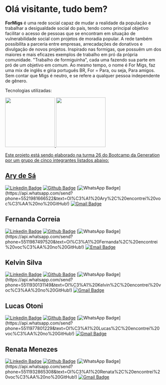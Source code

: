 # Olá visitante, tudo bem?

**ForMigs**  é uma rede social capaz de mudar a realidade da população e trabalhar a desigualdade social do país, tendo como principal objetivo facilitar o acesso de pessoas que se encontram em situação de vulnerabilidade social com projetos de moradia popular. A rede também possibilita a parceria entre empresas, arrecadações de donativos e divulgação de novos projetos.
Inspirado nas formigas, que possuêm um dos maiores e mais eficazes exemplos de trabalho em pró da própria comunidade. "Trabalho de formiguinha", cada uma fazendo sua parte em pró de um objetivo em comum. 
Ao mesmo tempo, o nome é For Migs, faz uma mix de inglês e gíria português BR, For = Para, ou seja, Para amigos. Sem contar que Migs é neutro, e se refere a qualquer pessoa independente de gênero.

Tecnologias utilizadas:
<div>
  <a href="https://github.com/ProjetoForMigs">
  <img height="160em" src="https://github-readme-stats.vercel.app/api?username=ProjetoForMigs&show_icons=true&theme=dracula&include_all_commits=true&count_private=true"/>
  <img height="160em" src="https://github-readme-stats.vercel.app/api/top-langs/?username=ProjetoForMigs&layout=compact&langs_count=7&theme=dracula"/>
</div>

Este projeto está sendo elaborado na turma 26 do Bootcamp da Generation por um grupo de cinco integrantes listados abaixo:
## Ary de Sá
[![Linkedin Badge](https://img.shields.io/badge/-Linkedin-blue?style=flat-square&labelColor=blue&logo=Linkedin&logoColor=white&link=https://www.linkedin.com/in/iam4ry/)](https://www.linkedin.com/in/iam4ry/) 
[![Github Badge](https://img.shields.io/badge/-Github-black?style=flat-square&labelColor=black&logo=Github&logoColor=white&link=https://github.com/arydsr)](https://github.com/arydsr)
[![WhatsApp Badge](https://img.shields.io/badge/-WhatsApp-green?style=flat-square&labelColor=green&logo=whatsapp&logoColor=white&link=https://api.whatsapp.com/send?phone=5521981666522&text=Ol%C3%A1%20Ary%2C%20encontrei%20voc%C3%AA%20no%20GitHub!)](https://api.whatsapp.com/send?phone=5521981666522&text=Ol%C3%A1%20Ary%2C%20encontrei%20voc%C3%AA%20no%20GitHub!)
[![Gmail Badge](https://img.shields.io/badge/-Gmail-c14438?style=flat-square&logo=Gmail&logoColor=white&link=mailto:souoary@gmail.com)](mailto:souoary@gmail.com)

## Fernanda Correia
[![Linkedin Badge](https://img.shields.io/badge/-Linkedin-blue?style=flat-square&labelColor=blue&logo=Linkedin&logoColor=white&link=http://linkedin.com/in/fernanda-correia-a7b964172)](http://linkedin.com/in/fernanda-correia-a7b964172) 
[![Github Badge](https://img.shields.io/badge/-Github-black?style=flat-square&labelColor=black&logo=Github&logoColor=white&link=https://github.com/Fe-r-nanda)](https://github.com/Fe-r-nanda)
[![WhatsApp Badge](https://img.shields.io/badge/-WhatsApp-green?style=flat-square&labelColor=green&logo=whatsapp&logoColor=white&link=https://api.whatsapp.com/send?phone=5511987497520&text=Ol%C3%A1%20Fernanda%2C%20encontrei%20voc%C3%AA%20no%20GitHub!)](https://api.whatsapp.com/send?phone=5511987497520&text=Ol%C3%A1%20Fernanda%2C%20encontrei%20voc%C3%AA%20no%20GitHub!)
[![Email Badge](https://img.shields.io/badge/-Email-c14438?style=flat-square&logo=Gmail&logoColor=white&link=mailto:fernanda.correia03@hotmail.com)](mailto:fernanda.correia03@hotmail.com)

## Kelvin Silva
[![Linkedin Badge](https://img.shields.io/badge/-Linkedin-blue?style=flat-square&labelColor=blue&logo=Linkedin&logoColor=white&link=https://www.linkedin.com/in/kelvin-silva-%F0%9F%8F%B3%EF%B8%8F%E2%80%8D%F0%9F%8C%88-59ab441b8/)](https://www.linkedin.com/in/kelvin-silva-%F0%9F%8F%B3%EF%B8%8F%E2%80%8D%F0%9F%8C%88-59ab441b8/)
[![Github Badge](https://img.shields.io/badge/-Github-black?style=flat-square&labelColor=black&logo=Github&logoColor=white&link=https://github.com/MacenaKelvin)](https://github.com/MacenaKelvin)
[![WhatsApp Badge](https://img.shields.io/badge/-WhatsApp-green?style=flat-square&labelColor=green&logo=whatsapp&logoColor=white&link=https://api.whatsapp.com/send?phone=5511930131149&text=Ol%C3%A1%20Kelvin%2C%20encontrei%20voc%C3%AA%20no%20GitHub!)](https://api.whatsapp.com/send?phone=5511930131149&text=Ol%C3%A1%20Kelvin%2C%20encontrei%20voc%C3%AA%20no%20GitHub!)
[![Gmail Badge](https://img.shields.io/badge/-Gmail-c14438?style=flat-square&logo=Gmail&logoColor=white&link=mailto:kelvinmacena699@gmail.com)](kelvinmacena699@gmail.com)

## Lucas Otoni
[![Linkedin Badge](https://img.shields.io/badge/-Linkedin-blue?style=flat-square&labelColor=blue&logo=Linkedin&logoColor=white&link=https://www.linkedin.com/in/lucas-otoni-b15919212/)](https://www.linkedin.com/in/lucas-otoni-b15919212/)
[![Github Badge](https://img.shields.io/badge/-Github-black?style=flat-square&labelColor=black&logo=Github&logoColor=white&link=https://github.com/LucasOtoni)](https://github.com/LucasOtoni)
[![WhatsApp Badge](https://img.shields.io/badge/-WhatsApp-green?style=flat-square&labelColor=green&logo=whatsapp&logoColor=white&link=https://api.whatsapp.com/send?phone=5511977801229&text=Ol%C3%A1%20Lucas%2C%20encontrei%20voc%C3%AA%20no%20GitHub!)](https://api.whatsapp.com/send?phone=5511977801229&text=Ol%C3%A1%20Lucas%2C%20encontrei%20voc%C3%AA%20no%20GitHub!)
[![Gmail Badge](https://img.shields.io/badge/-Gmail-c14438?style=flat-square&logo=Gmail&logoColor=white&link=mailto:lucas_otoni@hotmail.com)](lucas_otoni@hotmail.com)

## Renata Menezes
[![Linkedin Badge](https://img.shields.io/badge/-Linkedin-blue?style=flat-square&labelColor=blue&logo=Linkedin&logoColor=white&link=https://www.linkedin.com/in/renata-dayana-de-oliveira-menezes-19a57549/)](https://www.linkedin.com/in/renata-dayana-de-oliveira-menezes-19a57549/)
[![Github Badge](https://img.shields.io/badge/-Github-black?style=flat-square&labelColor=black&logo=Github&logoColor=white&link=https://github.com/RenataDayana)](https://github.com/RenataDayana)
[![WhatsApp Badge](https://img.shields.io/badge/-WhatsApp-green?style=flat-square&labelColor=green&logo=whatsapp&logoColor=white&link=https://api.whatsapp.com/send?phone=5511932865308&text=Ol%C3%A1%20Renata%2C%20encontrei%20voc%C3%AA%20no%20GitHub!)](https://api.whatsapp.com/send?phone=5511932865308&text=Ol%C3%A1%20Renata%2C%20encontrei%20voc%C3%AA%20no%20GitHub!)
[![Gmail Badge](https://img.shields.io/badge/-Gmail-c14438?style=flat-square&logo=Gmail&logoColor=white&link=mailto:renata.dayana@gmail.com)](renata.dayana@gmail.com)
